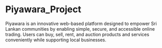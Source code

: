 # Piyawara_Project
Piyawara is an innovative web-based platform designed to empower Sri Lankan communities by enabling simple, secure, and accessible online trading. Users can buy, sell, rent, and auction products and services conveniently while supporting local businesses.
